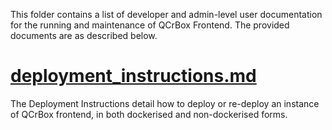 This folder contains a list of developer and admin-level user documentation for the running and maintenance of QCrBox Frontend.  The provided documents are as described below.

# [deployment_instructions.md](deployment_instructions.md)

The Deployment Instructions detail how to deploy or re-deploy an instance of QCrBox frontend, in both dockerised and non-dockerised forms.

